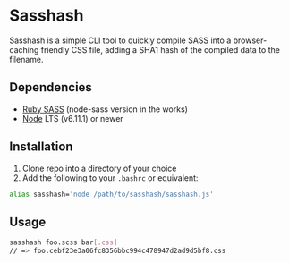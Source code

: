 # Sasshash

Sasshash is a simple CLI tool to quickly compile SASS into a browser-caching friendly CSS file, adding a SHA1 hash of the compiled data to the filename.

## Dependencies
* [Ruby SASS](http://sass-lang.com/install) (node-sass version in the works)
* [Node](https://nodejs.org/en/download/) LTS (v6.11.1) or newer

## Installation
1. Clone repo into a directory of your choice
2. Add the following to your `.bashrc` or equivalent:
```bash
alias sasshash='node /path/to/sasshash/sasshash.js'
```

## Usage 
```bash
sasshash foo.scss bar[.css]
// => foo.cebf23e3a06fc8356bbc994c478947d2ad9d5bf8.css
```